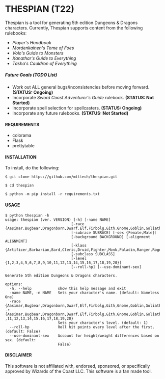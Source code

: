 # THESPIAN (T22)


Thespian is a tool for generating 5th edition Dungeons & Dragons characters. Currently, Thespian supports content from the following rulebooks:

  * *Player's Handbook*
  * *Mordenkainen's Tome of Foes*
  * *Volo's Guide to Monsters*
  * *Xanathar's Guide to Everything*
  * *Tasha's Cauldron of Everything*

##### Future Goals (TODO List)

  * Work out ALL general bugs/inconsistencies before moving forward. **(STATUS: Ongoing)**
  * Incorporate *Sword Coast Adventurer's Guide* rulebook. **(STATUS: Not Started)**
  * Incorporate spell selection for spellcasters. **(STATUS: Ongoing)**
  * Incorporate any future rulebooks. **(STATUS: Not Started)**


#### REQUIREMENTS

  * colorama
  * Flask
  * prettytable


#### INSTALLATION

To install, do the following:

```
$ git clone https://github.com/mtttech/thespian.git

$ cd thespian

$ python -m pip install -r requirements.txt
```


#### USAGE

```
$ python thespian -h
usage: thespian (ver. VERSION) [-h] [-name NAME]
                              [-race {Aasimar,Bugbear,Dragonborn,Dwarf,Elf,Firbolg,Gith,Gnome,Goblin,Goliath,HalfElf,HalfOrc,Halfling,Hobgoblin,Human,Kenku,Kobold,Lizardfolk,Orc,Tabaxi,Tiefling,Triton,Yuanti}]
                              [-subrace SUBRACE] [-sex {Female,Male}]
                              [-background BACKGROUND] [-alignment ALIGNMENT]
                              [-klass {Artificer,Barbarian,Bard,Cleric,Druid,Fighter,Monk,Paladin,Ranger,Rogue,Sorcerer,Warlock,Wizard}]
                              [-subclass SUBCLASS]
                              [-level {1,2,3,4,5,6,7,8,9,10,11,12,13,14,15,16,17,18,19,20}]
                              [--roll-hp] [--use-dominant-sex]

Generate 5th edition Dungeons & Dragons characters.

options:
  -h, --help            show this help message and exit
  -name NAME, -n NAME   Sets your character's name. (default: Nameless One)
  -race {Aasimar,Bugbear,Dragonborn,Dwarf,Elf,Firbolg,Gith,Gnome,Goblin,Goliath,HalfElf,HalfOrc,Halfling,Hobgoblin,Human,Kenku,Kobold,Lizardfolk,Orc,Tabaxi,Tiefling,Triton,Yuanti}, -r {Aasimar,Bugbear,Dragonborn,Dwarf,Elf,Firbolg,Gith,Gnome,Goblin,Goliath,HalfElf,HalfOrc,Halfling,Hobgoblin,Human,Kenku,Kobold,Lizardfolk,Orc,Tabaxi,Tiefling,Triton,Yuanti}
,11,12,13,14,15,16,17,18,19,20}
                        Sets your character's level. (default: 1)
  --roll-hp             Roll hit points every level after the first. (default: False)  
  --use-dominant-sex    Account for height/weight differences based on sex. (default:  
                        False)
```


#### DISCLAIMER

This software is not affiliated with, endorsed, sponsored, or specifically approved
by Wizards of the Coast LLC. This software is a fan made tool.
